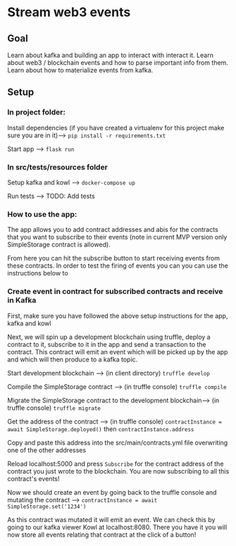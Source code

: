 # Stream web3 events

## Goal
Learn about kafka and building an app to interact with interact it.
Learn about web3 / blockchain events and how to parse important info from them.
Learn about how to materialize events from kafka.

## Setup

### In project folder:

Install dependencies (if you have created a virtualenv for this project make sure you are in it)-->
`pip install -r requirements.txt`

 Start app --> `flask run`

### In src/tests/resources folder
Setup kafka and kowl --> `docker-compose up`

Run tests --> TODO: Add tests

### How to use the app:

The app allows you to add contract addresses and abis for the contracts that you want
to subscribe to their events (note in current MVP version only SimpleStorage contract is allowed).

From here you can hit the subscribe button to start receiving events from these 
contracts. In order to test the firing of events you can you can use the instructions below to

### Create event in contract for subscribed contracts and receive in Kafka

First, make sure you have followed the above setup instructions for the app, kafka and kowl

Next, we will spin up a development blockchain using truffle,
deploy a contract to it, subscribe to it in the app and send a transaction to the contract.
This contract will emit an event which will be picked up by the app and 
which will then produce to a kafka topic.

Start development blockchain --> (in client directory) `truffle develop`

Compile the SimpleStorage contract --> (in truffle console) `truffle compile`

Migrate the SimpleStorage contract to the development blockchain--> (in truffle console) `truffle migrate`

Get the address of the contract --> (in truffle console) `contractInstance = await SimpleStorage.deployed()`
then `contractInstance.address`

Copy and paste this address into the src/main/contracts.yml file overwriting one of the other addresses

Reload localhost:5000 and press `Subscribe` for the contract address of the contract you just wrote to the blockchain. 
You are now subscribing to all this contract's events!

Now we should create an event by going back to the truffle console and mutating the contract -->
`contractInstance = await SimpleStorage.set('1234')`

As this contract was mutated it will emit an event. We can check this by going to our kafka viewer Kowl at 
localhost:8080. There you have it you will now store all events relating that contract at the click of a button!